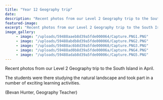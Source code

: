 ```yaml
---
title: "Year 12 Geography trip"
date: 
description: "Recent photos from our Level 2 Geography trip to the South Island in April 2017..."
featured-image: 
excerpt: "Recent photos from our Level 2 Geography trip to the South Island in April 2017."
image_gallery:
     - image: "/uploads/59488aaeb8d39a5fde000064/Capture.PNG1.PNG"
     - image: "/uploads/59488abdb8d39a5fde000066/Capture.PNG2.PNG"
     - image: "/uploads/59488ac6b8d39a5fde000068/Capture.PNG3.PNG"
     - image: "/uploads/59488ad0b8d39a5fde00006a/Capture.PNG4.PNG"
     - image: "/uploads/59488adab8d39a5fde00006c/Capture.PNG5.PNG"
---
```


<p>Recent photos from our Level 2 Geography trip to the South Island in April.</p>
<p>The students were there studying the natural landscape and took part in a number of exciting learning activities.</p>
<p>(Bevan Hunter, Geography Teacher)</p>

